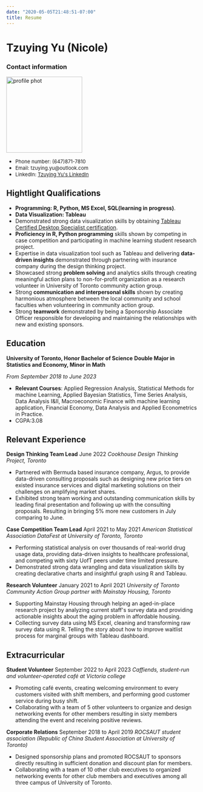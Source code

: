 ```yaml
---
date: "2020-05-05T21:48:51-07:00"
title: Resume
---
```


# Tzuying Yu (Nicole)

### Contact information

<img src="/./about_files/resume_photo.png" alt="profile phot" width="200px"/>

-   <font size='2'>Phone number: (647)871-7810</font>
-   <font size='2'>Email: tzuying.yu\@outlook.com</font>
-   <font size='2'>LinkedIn: [Tzuying Yu's LinkedIn](https://www.linkedin.com/in/tzu-ying-yu-nicole0817/)</font>

## Hightlight Qualifications

-   **Programming: R, Python, MS Excel, SQL(learning in progress)**.
-   **Data Visualization: Tableau**
-   Demonstrated strong data visualization skills by obtaining [Tableau Certified Desktop Specialist certification](https://www.credly.com/badges/dbbdba26-8143-4814-8678-ec96a0c1679e/public_url).
-   **Proficiency in R, Python programming** skills shown by competing in case competition and participating in machine learning student research project.
-   Expertise in data visualization tool such as Tableau and delivering **data-driven insights** demonstrated through partnering with insurance company during the design thinking project.
-   Showcased strong **problem solving** and analytics skills through creating meaningful action plans to non-for-profit organization as a research volunteer in University of Toronto community action group.
-   Strong **communication and interpersonal skills** shown by creating harmonious atmosphere between the local community and school faculties when volunteering in community action group.
-   Strong **teamwork** demonstrated by being a Sponsorship Associate Officer responsible for developing and maintaining the relationships with new and existing sponsors.

## Education

**University of Toronto, Honor Bachelor of Science** **Double Major in Statistics and Economy, Minor in Math**

*From September 2018 to June 2023*

-   **Relevant Courses**: Applied Regression Analysis, Statistical Methods for machine Learning, Applied Bayesian Statistics, Time Series Analysis, Data Analysis I&II, Macroeconomic Finance with machine learning application, Financial Economy, Data Analysis and Applied Econometrics in Practice.
-   CGPA:3.08

## Relevant Experience

**Design Thinking Team Lead** June 2022
*Cookhouse Design Thinking Project, Toronto*

-   Partnered with Bermuda based insurance company, Argus, to provide data-driven consulting proposals such as designing new price tiers on existed insurance services and digital marketing solutions on their challenges on amplifying market shares.
-   Exhibited strong team working and outstanding communication skills by leading final presentation and following up with the consulting proposals. Resulting in bringing 5% more new customers in July comparing to June.

**Case Competition Team Lead** April 2021 to May 2021
*American Statistical Association DataFest at University of Toronto, Toronto*

-   Performing statistical analysis on over thousands of real-world drug usage data, providing data-driven insights to healthcare professional, and competing with sixty UofT peers under time limited pressure.
-   Demonstrated strong data wrangling and data visualization skills by creating declarative charts and insightful graph using R and Tableau.

**Research Volunteer** January 2021 to April 2021
*University of Toronto Community Action Group partner with Mainstay Housing, Toronto*

-   Supporting Mainstay Housing through helping an aged-in-place research project by analyzing current staff's survey data and providing actionable insights about the aging problem in affordable housing.
-   Collecting survey data using MS Excel, cleaning and transforming raw survey data using R. Telling the story about how to improve waitlist process for marginal groups with Tableau dashboard.

## Extracurricular

**Student Volunteer** September 2022 to April 2023
*Caffiends, student-run and volunteer-operated café at Victoria college*

-   Promoting café events, creating welcoming environment to every customers visited with shift members, and performing good customer service during busy shift.
-   Collaborating with a team of 5 other volunteers to organize and design networking events for other members resulting in sixty members attending the event and receiving positive reviews.

**Corporate Relations** September 2018 to April 2019
*ROCSAUT student association (Republic of China Student Association at University of Toronto)*

-   Designed sponsorship plans and promoted ROCSAUT to sponsors directly resulting in sufficient donation and discount plan for members.
-   Collaborating with a team of 10 other club executives to organized networking events for other club members and executives among all three campus of University of Toronto.
